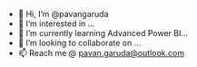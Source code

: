 - 👋 Hi, I’m @pavangaruda
- 👀 I’m interested in ...
- 🌱 I’m currently learning Advanced Power BI...
- 💞️ I’m looking to collaborate on ...
- 📫 Reach me @ pavan.garuda@outlook.com

<!---
pavangaruda/pavangaruda is a ✨ special ✨ repository because its `README.md` (this file) appears on your GitHub profile.
You can click the Preview link to take a look at your changes.
--->
